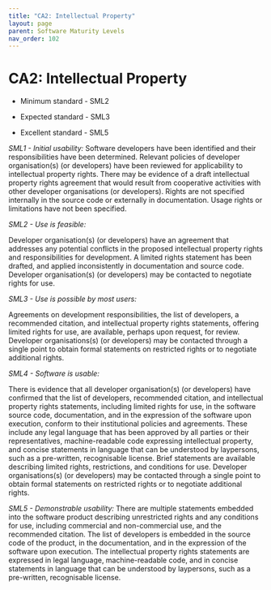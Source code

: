 ```yaml
---
title: "CA2: Intellectual Property"
layout: page
parent: Software Maturity Levels
nav_order: 102
---
```


# CA2: Intellectual Property

- Minimum standard - SML2

- Expected standard - SML3

- Excellent standard - SML5

*SML1 - Initial usability:* Software developers have been identified and
their responsibilities have been determined. Relevant policies of
developer organisation(s) (or developers) have been reviewed for
applicability to intellectual property rights. There may be evidence of
a draft intellectual property rights agreement that would result from
cooperative activities with other developer organisations (or
developers). Rights are not specified internally in the source code or
externally in documentation. Usage rights or limitations have not been
specified.

*SML2 - Use is feasible:*

Developer organisation(s) (or developers) have an agreement that
addresses any potential conflicts in the proposed intellectual property
rights and responsibilities for development. A limited rights statement
has been drafted, and applied inconsistently in documentation and source
code. Developer organisation(s) (or developers) may be contacted to
negotiate rights for use.

*SML3 - Use is possible by most users:*

Agreements on development responsibilities, the list of developers, a
recommended citation, and intellectual property rights statements,
offering limited rights for use, are available, perhaps upon request,
for review. Developer organisations(s) (or developers) may be contacted
through a single point to obtain formal statements on restricted rights
or to negotiate additional rights.

*SML4 - Software is usable:*

There is evidence that all developer organisation(s) (or developers)
have confirmed that the list of developers, recommended citation, and
intellectual property rights statements, including limited rights for
use, in the software source code, documentation, and in the expression
of the software upon execution, conform to their institutional policies
and agreements. These include any legal language that has been approved
by all parties or their representatives, machine-readable code
expressing intellectual property, and concise statements in language
that can be understood by laypersons, such as a pre-written,
recognisable license. Brief statements are available describing limited
rights, restrictions, and conditions for use. Developer organisations(s)
(or developers) may be contacted through a single point to obtain formal
statements on restricted rights or to negotiate additional rights.

*SML5 - Demonstrable usability:* There are multiple statements embedded
into the software product describing unrestricted rights and any
conditions for use, including commercial and non-commercial use, and the
recommended citation. The list of developers is embedded in the source
code of the product, in the documentation, and in the expression of the
software upon execution. The intellectual property rights statements are
expressed in legal language, machine-readable code, and in concise
statements in language that can be understood by laypersons, such as a
pre-written, recognisable license.
